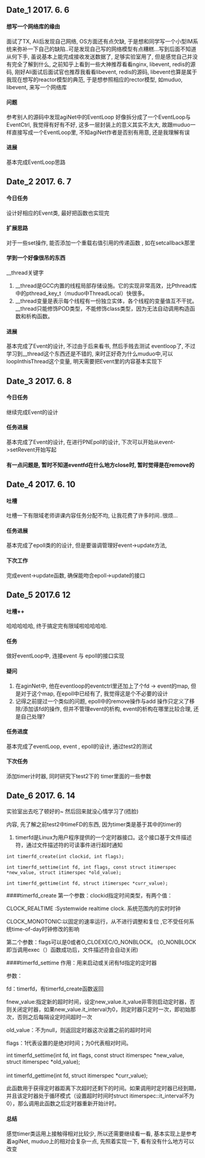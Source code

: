 ## Date_1  2017. 6. 6
#### 想写一个网络库的缘由
   面试了TX, Ali后发现自己网络, OS方面还有点欠缺, 于是想和同学写一个小型IM系统来弥补一下自己的缺陷..可是发现自己写的网络模型有点糟糕...写到后面不知道从何下手, 虽说基本上能完成接收发送数据了, 足够实验室用了, 但是感觉自己并没有完全了解到什么, 之前知乎上看到一些大神推荐看看nginx, libevent, redis的源码, 刚好Ali面试后面试官也推荐我看看libevent, redis的源码, libevent也算是属于我现在想写的reactor模型的典范, 于是想参照相应的rector模型, 如muduo, libevent, 来写一个网络库
   
#### 问题
  参考别人的源码中发现agiNet中的EventLoop 好像拆分成了一个EventLoop与EventCtrl, 我觉得有好有不好, 这多一层封装上的意义其实不太大, 故跟muduo一样直接写成一个EventLoop里, 不知agiNet作者是否别有用意, 还是我理解有误
  

#### 进展
  基本完成EventLoop思路
   
   
## Date_2 2017. 6. 7
#### 今日任务
设计好相应的Event类, 最好把函数也实现完

#### 扩展思路
对于一些set操作, 能否添加一个重载右值引用的传递函数 , 如在setcallback那里


#### 学到一个好像很吊的东西
__thread关键字
1. __thread是GCC内置的线程局部存储设施。它的实现非常高效，比Pthread库中的pthread_key_t（muduo中ThreadLocal）快很多。
2. \__thread变量是表示每个线程有一份独立实体，各个线程的变量值互不干扰。__thread只能修饰POD类型，不能修饰class类型，因为无法自动调用构造函数和析构函数。

#### 进展
   基本完成了Event的设计, 不过由于后来看书, 然后手贱去测试 eventloop了, 不过学习到__thread这个东西还是不错的, 来时正好奇为什么muduo中,可以loopInthisThread这个变量, 明天需要把Event里的内容基本实现下
   
   

## Date_3 2017. 6. 8
#### 今日任务
   继续完成Event的设计


#### 任务进展
   基本完成了Event的设计, 在进行PNEpoll的设计, 下次可以开始从event->setRevent开始写起
   
#### 有一点问题是, 暂时不知道eventfd在什么地方close时, 暂时觉得是在remove的


## Date_4 2017. 6. 10
#### 吐槽
吐槽一下有限域老师讲课内容任务分配不均, 让我花费了许多时间..很烦...


#### 任务进展
   基本完成了epoll类的的设计, 但是要谐调管理好event->update方法, 
   
#### 下次工作
   完成event->update函数, 确保能吻合epoll->update的接口

## Date_5 2017.6 12
#### 吐槽++
   哈哈哈哈哈, 终于搞定完有限域啦哈哈哈哈.
   
#### 任务
   做好eventLoop中, 连接event 与 epoll的接口实现
   
#### 疑问
   1. 在aginNet中, 他在eventloop的eventctrl里还加上了个fd -> event的map, 但是对于这个map, 在epoll中已经有了, 我觉得这是个不必要的设计
   2. 记得之前提过一个类似的问题, epoll中的remove操作与add 操作只定义了移除/添加该fd的操作, 但并不管理event的析构, event的析构在哪里比较合理, 还是自己处理?

#### 任务进度
基本完成了eventLoop, event , epoll的设计, 通过test2的测试

#### 下次任务
添加timer计时器, 同时研究下test2下的 timer里面的一些参数

## Date_6 2017. 6. 14
实验室出去吃了顿好的~ 然后回来就没心情学习了(捂脸)

内容, 先了解之前test2中timeFD的东西, 因为timer类是基于其中的timer的
1. timerfd是Linux为用户程序提供的一个定时器接口。这个接口基于文件描述符，通过文件描述符的可读事件进行超时通知

```
int timerfd_create(int clockid, int flags);

int timerfd_settime(int fd, int flags, const struct itimerspec *new_value, struct itimerspec *old_value);

int timerfd_gettime(int fd, struct itimerspec *curr_value);
```
####timerfd_create
第一个参数：clockid指定时间类型，有两个值：

CLOCK_REALTIME :Systemwide realtime clock. 系统范围内的实时时钟

CLOCK_MONOTONIC:以固定的速率运行，从不进行调整和复位 ,它不受任何系统time-of-day时钟修改的影响

第二个参数：flags可以是0或者O_CLOEXEC/O_NONBLOCK。
(O_NONBLOCK即当调用exec（）函数成功后，文件描述符会自动关闭)

####timerfd_settime
作用：用来启动或关闭有fd指定的定时器

参数：

fd：timerfd，有timerfd_create函数返回

fnew_value:指定新的超时时间，设定new_value.it_value非零则启动定时器，否则关闭定时器，如果new_value.it_interval为0，则定时器只定时一次，即初始那次，否则之后每隔设定时间超时一次

old_value：不为null，则返回定时器这次设置之前的超时时间

flags：1代表设置的是绝对时间；为0代表相对时间。

int timerfd_settime(int fd, int flags, const struct itimerspec *new_value, struct itimerspec *old_value);


####
int timerfd_gettime(int fd, struct itimerspec *curr_value);

此函数用于获得定时器距离下次超时还剩下的时间。如果调用时定时器已经到期，并且该定时器处于循环模式（设置超时时间时struct itimerspec::it_interval不为0），那么调用此函数之后定时器重新开始计时。



#### 总结
感觉timer类运用上接触得相对比较少, 所以还需要继续看一看, 基本实现上是参考着agiNet, muduo上的相对会复杂一点, 先照着实现一下, 看有没有什么地方可以改变


